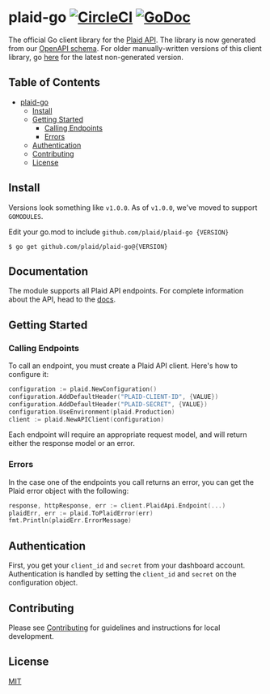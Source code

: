 # plaid-go [![CircleCI](https://circleci.com/gh/plaid/plaid-go.svg?style=svg)](https://circleci.com/gh/plaid/plaid-go) [![GoDoc](https://godoc.org/github.com/plaid/plaid-go?status.svg)](https://godoc.org/github.com/plaid/plaid-go/plaid)

The official Go client library for the [Plaid API](https://plaid.com/docs). The library is now generated from our [OpenAPI schema](https://github.com/plaid/plaid-openapi). For older manually-written versions of this client library, go [here](https://github.com/plaid/plaid-go/commit/0d3f02cddaa8fd637e84dccf2175a4a1a7dd0e07) for the latest non-generated version.

## Table of Contents

- [plaid-go](#plaid-go)
  * [Install](#install)
  * [Getting Started](#getting-started)
    + [Calling Endpoints](#calling-endpoints)
    + [Errors](#errors)
  * [Authentication](#authentication)
  * [Contributing](#contributing)
  * [License](#license)

## Install

Versions look something like `v1.0.0`. As of `v1.0.0`, we've moved to support `GOMODULES`.

Edit your go.mod to include `github.com/plaid/plaid-go {VERSION}`

```console
$ go get github.com/plaid/plaid-go@{VERSION}
```

## Documentation

The module supports all Plaid API endpoints.  For complete information about
the API, head to the [docs](https://plaid.com/docs/api).

## Getting Started

### Calling Endpoints

To call an endpoint, you must create a Plaid API client. Here's how to configure it:

```go
configuration := plaid.NewConfiguration()
configuration.AddDefaultHeader("PLAID-CLIENT-ID", {VALUE})
configuration.AddDefaultHeader("PLAID-SECRET", {VALUE})
configuration.UseEnvironment(plaid.Production)
client := plaid.NewAPIClient(configuration)
```

Each endpoint will require an appropriate request model, and will return either the response model or an error.

### Errors

In the case one of the endpoints you call returns an error, you can get the Plaid error object with the following:

```go
response, httpResponse, err := client.PlaidApi.Endpoint(...)
plaidErr, err := plaid.ToPlaidError(err)
fmt.Println(plaidErr.ErrorMessage)
```

## Authentication

First, you get your `client_id` and `secret` from your dashboard account. Authentication is handled by setting the `client_id` and `secret` on the configuration object.

## Contributing

Please see [Contributing](CONTRIBUTING.md) for guidelines and instructions for local development.

## License

[MIT](LICENSE)

